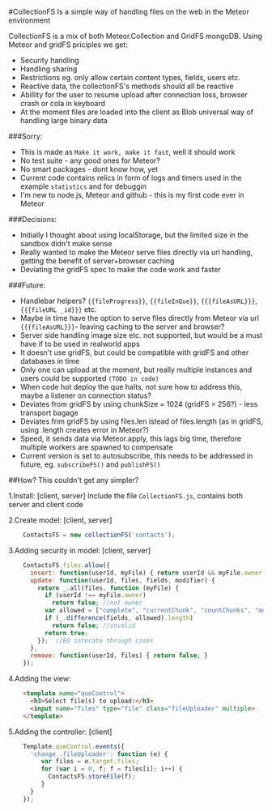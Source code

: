 #CollectionFS
Is a simple way of handling files on the web in the Meteor environment

CollectionFS is a mix of both Meteor.Collection and GridFS mongoDB.
Using Meteor and gridFS priciples we get:
* Security handling
* Handling sharing
* Restrictions eg. only allow certain content types, fields, users etc.
* Reactive data, the collectionFS's methods should all be reactive
* Abillity for the user to resume upload after connection loss, browser crash or cola in keyboard
* At the moment files are loaded into the client as Blob universal way of handling large binary data

###Sorry:
* This is made as ```Make it work, make it fast```, well it should work
* No test suite - any good ones for Meteor?
* No smart packages - dont know how, yet
* Current code contains relics in form of logs and timers used in the example ```statistics``` and for debuggin
* I'm new to node.js, Meteor and github - this is my first code ever in Meteor

###Decisions:
* Initially I thought about using localStorage, but the limited size in the sandbox didn't make sense
* Really wanted to make the Meteor serve files directly via url handling, getting the benefit of server+browser caching
* Deviating the gridFS spec to make the code work and faster

###Future:
* Handlebar helpers? ```{{fileProgress}}```, ```{{fileInQue}}```, ```{{{fileAsURL}}}```, ```{{{fileURL _id}}}``` etc.
* Maybe in time have the option to serve files directly from Meteor via url ```{{{fileAsURL}}}```- leaving caching to the server and browser?
* Server side handling image size etc. not supported, but would be a must have if to be used in realworld apps
* It doesn't use gridFS, but could be compatible with gridFS and other databases in time
* Only one can upload at the moment, but really multiple instances and users could be supported ```(TODO in code)```
* When code hot deploy the que halts, not sure how to address this, maybe a listener on connection status?
* Deviates from gridFS by using chunkSize = 1024 (gridFS = 256?) - less transport bagage
* Deviates frim gridFS by using files.len istead of files.length (as in gridFS, using .length creates error in Meteor?)
* Speed, it sends data via Meteor.apply, this lags big time, therefore multiple workers are spawned to compensate
* Current version is set to autosubscribe, this needs to be addressed in future, eg. ```subscribeFS()``` and ```publishFS()```

##How?
This couldn't get any simpler?

1.Install: [client, server]
    Include the file ```CollectionFS.js```, contains both server and client code

2.Create model: [client, server]
```js
    ContactsFS = new collectionFS('contacts');
```

3.Adding security in model: [client, server]
```js
    ContactsFS.files.allow({
      insert: function(userId, myFile) { return userId && myFile.owner === userId; },
      update: function(userId, files, fields, modifier) {
        return _.all(files, function (myFile) {
          if (userId !== myFile.owner)
            return false; //not owner
          var allowed = ["complete", "currentChunk", "countChunks", "md5", "metadata"];
          if (_.difference(fields, allowed).length)
            return false; //invalid 
          return true;
        });  //EO interate through cases
      },
      remove: function(userId, files) { return false; }
    });
``` 

4.Adding the view:
```html
    <template name="queControl">
      <h3>Select file(s) to upload:</h3>
      <input name="files" type="file" class="fileUploader" multiple>
    </template>
```

5.Adding the controller: [client]
```js
    Template.queControl.events({
      'change .fileUploader': function (e) {
         var files = e.target.files;
         for (var i = 0, f; f = files[i]; i++) {
           ContactsFS.storeFile(f);
         }
      }
    });
```
